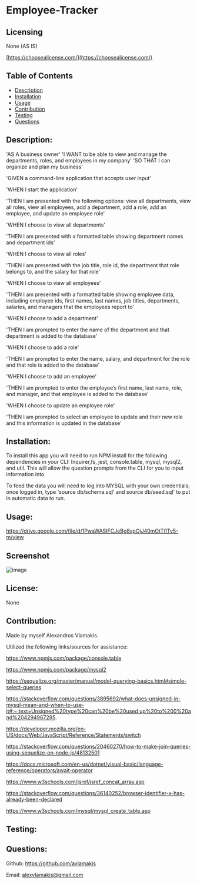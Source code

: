 # Employee-Tracker

## Licensing
None (AS IS)

[https://choosealicense.com/](https://choosealicense.com/)

## Table of Contents
  - [Description](#description)
  - [Installation](#installation)
  - [Usage](#usage)
  - [Contribution](#contribution)
  - [Testing](#testing)
  - [Questions](#questions)
  
## Description:
'AS A business owner'
'I WANT to be able to view and manage the departments, roles, and employees in my company'
'SO THAT I can organize and plan my business'

'GIVEN a command-line application that accepts user input'

'WHEN I start the application'

'THEN I am presented with the following options: view all departments, view all roles, view all employees, add a department, add a role, add an employee, and update an employee role'

'WHEN I choose to view all departments'

'THEN I am presented with a formatted table showing department names and department ids'

'WHEN I choose to view all roles'

'THEN I am presented with the job title, role id, the department that role belongs to, and the salary for that role'

'WHEN I choose to view all employees'

'THEN I am presented with a formatted table showing employee data, including employee ids, first names, last names, job titles, departments, salaries, and managers that the employees report to'

'WHEN I choose to add a department'

'THEN I am prompted to enter the name of the department and that department is added to the database'

'WHEN I choose to add a role'

'THEN I am prompted to enter the name, salary, and department for the role and that role is added to the database'

'WHEN I choose to add an employee'

'THEN I am prompted to enter the employee’s first name, last name, role, and manager, and that employee is added to the database'

'WHEN I choose to update an employee role'

'THEN I am prompted to select an employee to update and their new role and this information is updated in the database'

## Installation:
To install this app you will need to run NPM install for the following dependencies in your CLI: Inquirer,fs, jest, console.table, mysql, mysql2, and util. This will allow the question prompts from the CLI for you to input information into.

To feed the data you will need to log into MYSQL with your own credentials; once logged in, type 'source db/schema.sql' and source db/seed.sql' to put in automatic data to run.

## Usage:
https://drive.google.com/file/d/1PwaWASIFCJeBg8spOjJ40mOtTi1Tv5-m/view

## Screenshot


![image](https://user-images.githubusercontent.com/91172337/161265204-50e2065e-484a-4618-a21e-4d52b83a5993.png)



## License:
None

## Contribution:
Made by myself Alexandros Vlamakis. 

Utilized the following links/sources for assistance:

https://www.npmjs.com/package/console.table

https://www.npmjs.com/package/mysql2

https://sequelize.org/master/manual/model-querying-basics.html#simple-select-queries

https://stackoverflow.com/questions/3895692/what-does-unsigned-in-mysql-mean-and-when-to-use-it#:~:text=Unsigned%20type%20can%20be%20used,up%20to%200%20and%204294967295.

https://developer.mozilla.org/en-US/docs/Web/JavaScript/Reference/Statements/switch

https://stackoverflow.com/questions/20460270/how-to-make-join-queries-using-sequelize-on-node-js/48132501

https://docs.microsoft.com/en-us/dotnet/visual-basic/language-reference/operators/await-operator

https://www.w3schools.com/jsref/jsref_concat_array.asp

https://stackoverflow.com/questions/36140252/browser-identifier-x-has-already-been-declared

https://www.w3schools.com/mysql/mysql_create_table.asp


## Testing:

## Questions:
Github: https://github.com/avlamakis

Email: alexvlamakis@gmail.com
